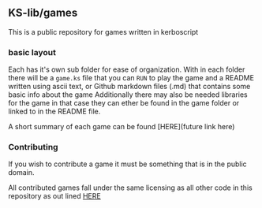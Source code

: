 ## KS-lib/games

This is a public repository for games written in kerboscript

### basic layout

Each has it's own sub folder for ease of organization.
With in each folder there will be a `game.ks` file that you can `RUN` to play the game and a README written using ascii text, or Github markdown files (.md) that contains some basic info about the game
Additionally there may also be needed libraries for the game in that case they can ether be found in the game folder or linked to in the README file.

A short summary of each game can be found [HERE](future link here)

### Contributing

If you wish to contribute a game it must be something that is in the public domain.

All contributed games fall under the same licensing as all other code in this repository as out lined [HERE](https://github.com/nuggreat/KSLib/blob/doc-fixes/README.md#licensing)